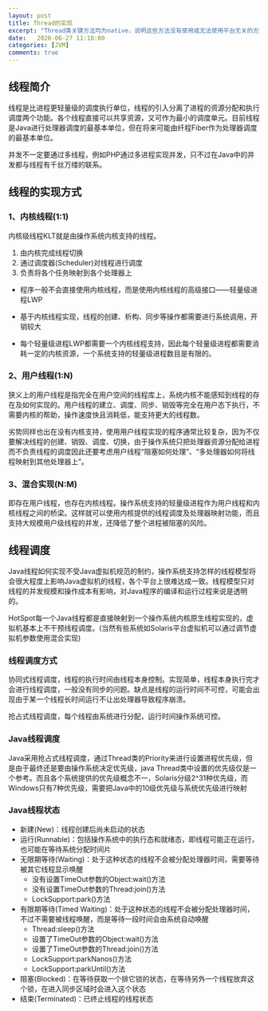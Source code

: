 ```yaml
---
layout: post
title: Thread的实现
excerpt: "Thread类关键方法均为native，说明这些方法没有使用或无法使用平台无关的方法来实现，那Java中线程是如何实现的呢？"
date:   2020-06-27 11:18:00
categories: [JVM]
comments: true
---
```


## 线程简介

线程是比进程更轻量级的调度执行单位，线程的引入分离了进程的资源分配和执行调度两个功能。各个线程直接可以共享资源，又可作为最小的调度单元。目前线程是Java进行处理器调度的最基本单位，但在将来可能由纤程Fiber作为处理器调度的最基本单位。

并发不一定要通过多线程，例如PHP通过多进程实现并发，只不过在Java中的并发都与线程有千丝万缕的联系。

## 线程的实现方式

### 1、内核线程(1:1)

内核级线程KLT就是由操作系统内核支持的线程。

1. 由内核完成线程切换
2. 通过调度器(Scheduler)对线程进行调度
3. 负责将各个任务映射到各个处理器上

* 程序一般不会直接使用内核线程，而是使用内核线程的高级接口——轻量级进程LWP

* 基于内核线程实现，线程的创建、析构、同步等操作都需要进行系统调用，开销较大
* 每个轻量级进程LWP都需要一个内核线程支持，因此每个轻量级进程都需要消耗一定的内核资源，一个系统支持的轻量级进程数目是有限的。

### 2、用户线程(1:N)

狭义上的用户线程是指完全在用户空间的线程库上，系统内核不能感知到线程的存在及如何实现的。用户线程的建立、调度、同步、销毁等完全在用户态下执行，不需要内核的帮助，操作速度快且消耗低，能支持更大的线程数。

劣势同样也出在没有内核支持，使用用户线程实现的程序通常比较复杂，因为不仅要解决线程的创建、销毁、调度、切换，由于操作系统只把处理器资源分配给进程而不负责线程的调度因此还要考虑用户线程“阻塞如何处理”、“多处理器如何将线程映射到其他处理器上”。

### 3、混合实现(N:M)

即存在用户线程，也存在内核线程。操作系统支持的轻量级进程作为用户线程和内核线程之间的桥梁。这样就可以使用内核提供的线程调度及处理器映射功能，而且支持大规模用户级线程的并发，还降低了整个进程被阻塞的风险。

## 线程调度

Java线程如何实现不受Java虚拟机规范的制约，操作系统支持怎样的线程模型将会很大程度上影响Java虚拟机的线程，各个平台上很难达成一致。线程模型只对线程的并发规模和操作成本有影响，对Java程序的编译和运行过程来说是透明的。

HotSpot每一个Java线程都是直接映射到一个操作系统内核原生线程实现的，虚拟机基本上不干预线程调度。(当然有些系统如Solaris平台虚拟机可以通过调节虚拟机参数使用混合实现)

### 线程调度方式

协同式线程调度，线程的执行时间由线程本身控制。实现简单，线程本身执行完才会进行线程调度，一般没有同步的问题。缺点是线程的运行时间不可控，可能会出现由于某一个线程长时间运行不让出处理器导致程序崩溃。

抢占式线程调度，每个线程由系统进行分配，运行时间操作系统可控。

### Java线程调度

Java采用抢占式线程调度，通过Thread类的Priority来进行设置进程优先级，但是由于最终还是要由操作系统决定优先级，java Thread类中设置的优先级仅是一个参考。而且各个系统提供的优先级概念不一，Solaris分级2^31种优先级，而Windows只有7种优先级，需要把Java中的10级优先级与系统优先级进行映射

### Java线程状态

* 新建(New)：线程创建后尚未启动的状态
* 运行(Runnable)：包括操作系统中的执行态和就绪态，即线程可能正在运行，也可能在等待系统分配时间片
* 无限期等待(Waiting)：处于这种状态的线程不会被分配处理器时间，需要等待被其它线程显示唤醒
  * 没有设置TimeOut参数的Object:wait()方法
  * 没有设置TimeOut参数的Thread:join()方法
  * LockSupport:park()方法
* 有限期等待(Timed Waiting)：处于这种状态的线程不会被分配处理器时间，不过不需要被线程唤醒，而是等待一段时间会由系统自动唤醒
  * Thread:sleep()方法
  * 设置了TimeOut参数的Object:wait()方法
  * 设置了TimeOut参数的Thread:join()方法
  * LockSupport:parkNanos()方法
  * LockSupport:parkUntil()方法
* 阻塞(Blocked)：在等待获取一个排它锁的状态，在等待另外一个线程放弃这个锁，在进入同步区域时会进入这个状态
* 结束(Terminated)：已终止线程的线程状态